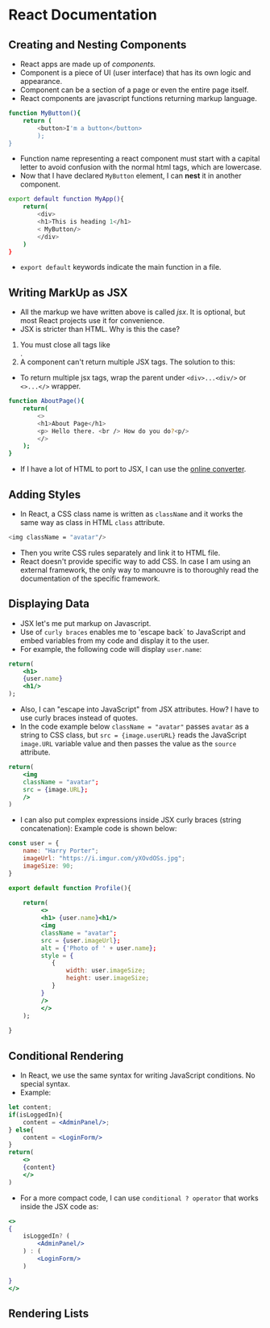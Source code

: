 # React Documentation
## Creating and Nesting Components
- React apps are made up of *components.*
- Component is a piece of UI (user interface) that has its own logic and appearance.
- Component can be a section of a page or even the entire page itself.
- React components are javascript functions returning markup language.
```bash jsx
function MyButton(){
    return (
        <button>I'm a button</button>
        );
}
```
- Function name representing a react component must start with a capital letter to avoid confusion with the normal html tags, which are lowercase. 
- Now that I have declared `MyButton` element, I can **nest** it in another component.
```bash javascript
export default function MyApp(){
    return(
        <div>
        <h1>This is heading 1</h1>
        < MyButton/>
        </div>
    )
}
```
- `export default` keywords indicate the main function in a file.
## Writing MarkUp as JSX
- All the markup we have written above is called *jsx*. It is optional, but most React projects use it for convenience. 
- JSX is stricter than HTML. Why is this the case?
1. You must close all tags like <br />. <br>
2. A component can't return multiple JSX tags. The solution to this:
- To return multiple jsx tags, wrap the parent under `<div>...<div/>` or `<>...</>` wrapper. 
```bash jsx
function AboutPage(){
    return(
        <>
        <h1>About Page</h1>
        <p> Hello there. <br /> How do you do?<p/>
        </>
    );
}
```
- If I have a lot of HTML to port to JSX, I can use the [online converter](https://transform.tools/html-to-jsx). <br>

## Adding Styles
- In React, a CSS class name is written as `className` and it works the same way as class in HTML `class` attribute.

```bash jsx
<img className = "avatar"/>
```
- Then you write CSS rules separately and link it to HTML file.
- React doesn't provide specific way to add CSS. In case I am using an external framework, the only way to manouvre is to thoroughly read the documentation of the specific framework.
## Displaying Data
- JSX let's me put markup on Javascript.
- Use of `curly braces` enables me to 'escape back` to JavaScript and embed variables from my code and display it to the user.
- For example, the following code will display `user.name`:
```jsx
return(
    <h1>
    {user.name}
    <h1/>
);
```
- Also, I can "escape into JavaScript" from JSX attributes. How? I have to use curly braces instead of quotes.
- In the code example below `className = "avatar"` passes `avatar` as a string to CSS class, but `src = {image.userURL}` reads the JavaScript `image.URL` variable value and then passes the value as the `source` attribute.
```jsx
return(
    <img
    className = "avatar";
    src = {image.URL};
    />
)
```
- I can also put complex expressions inside JSX curly braces (string concatenation): Example code is shown below:
```jsx
const user = {
    name: "Harry Porter";
    imageUrl: "https://i.imgur.com/yXOvdOSs.jpg";
    imageSize: 90;
}

export default function Profile(){
   
    return(
         <>
         <h1> {user.name}<h1/>
         <img
         className = "avatar";
         src = {user.imageUrl};
         alt = {'Photo of ' + user.name};
         style = {
            {
                width: user.imageSize;
                height: user.imageSize;
            }
         }
         />
         </>
    );
    
}

```

## Conditional Rendering
- In React, we use the same syntax for writing JavaScript conditions. No special syntax.
- Example:
```jsx
let content;
if(isLoggedIn){
    content = <AdminPanel/>;
} else{
    content = <LoginForm/>
}
return(
    <>
    {content}
    </>
)
```
- For a more compact code, I can use `conditional ? operator` that works inside the JSX code as:
```jsx
<>
{
    isLoggedIn? (
        <AdminPanel/>
    ) : (
        <LoginForm/>
    )

}
</>
```
## Rendering Lists
